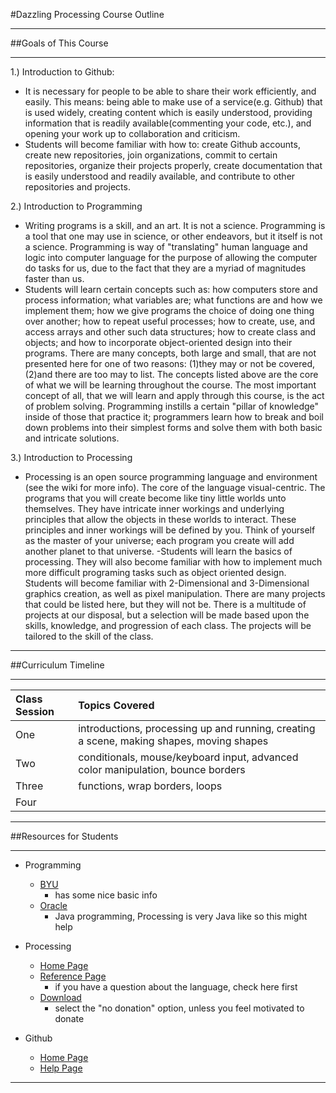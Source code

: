 #Dazzling Processing Course Outline
***

##Goals of This Course
***
1.) Introduction to Github:

- It is necessary for people to be able to share their work efficiently, and easily. This means: being able to make use of a service(e.g. Github) that is used widely, creating content which is easily understood, providing information that is readily available(commenting your code, etc.), and opening your work up to collaboration and criticism.
- Students will become familiar with how to: create Github accounts, create new repositories, join organizations, commit to certain repositories, organize their projects properly, create documentation that is easily understood and readily available, and contribute to other repositories and projects.

2.) Introduction to Programming

- Writing programs is a skill, and an art. It is not a science. Programming is a tool that one may use in science, or other endeavors, but it itself is not a science. Programming is way of "translating" human language and logic into computer language for the purpose of allowing the computer do tasks for us, due to the fact that they are a myriad of magnitudes faster than us.
- Students will learn certain concepts such as: how computers store and process information; what variables are; what functions are and how we implement them; how we give programs the choice of doing one thing over another; how to repeat useful processes; how to create, use, and access arrays and other such data structures; how to create class and objects; and how to incorporate object-oriented design into their programs. There are many concepts, both large and small, that are not presented here for one of two reasons: (1)they may or not be covered, (2)and there are too may to list. The concepts listed above are the core of what we will be learning throughout the course. The most important concept of all, that we will learn and apply through this course, is the act of problem solving. Programming instills a certain "pillar of knowledge" inside of those that practice it; programmers learn how to break and boil down problems into their simplest forms and solve them with both basic and intricate solutions.

3.) Introduction to Processing

- Processing is an open source programming language and environment (see the wiki for more info). The core of the language visual-centric. The programs that you will create become like tiny little worlds unto themselves. They have intricate inner workings and underlying principles that allow the objects in these worlds to interact. These principles and inner workings will be defined by you. Think of yourself as the master of your universe; each program you create will add another planet to that universe.
-Students will learn the basics of processing. They will also become familiar with how to implement much more difficult programing tasks such as object oriented design. Students will become familiar with 2-Dimensional and 3-Dimensional graphics creation, as well as pixel manipulation. There are many projects that could be listed here, but they will not be. There is a multitude of projects at our disposal, but a selection will be made based upon the skills, knowledge, and progression of each class. The projects will be tailored to the skill of the class. 

***

##Curriculum Timeline
***
| Class Session | Topics Covered                                                                        |
|:--------------|:--------------------------------------------------------------------------------------|
| One           | introductions, processing up and running, creating a scene, making shapes, moving shapes |
| Two           | conditionals, mouse/keyboard input, advanced color manipulation, bounce borders|
| Three         | functions, wrap borders, loops                                                        |
| Four          | |

***

##Resources for Students
***
- Programming
    - [BYU](http://revolution.byu.edu/programmingconcepts/controlstruct.php)
        - has some nice basic info
    - [Oracle](http://docs.oracle.com/javase/tutorial/java/index.html)
        - Java programming, Processing is very Java like so this might help
- Processing
    - [Home Page](https://processing.org/)
    - [Reference Page](https://processing.org/reference/)
        - if you have a question about the language, check here first
    - [Download](https://processing.org/download/)
        - select the "no donation" option, unless you feel motivated to donate

- Github
    - [Home Page](https://github.com/)
    - [Help Page](https://help.github.com/) 

***

